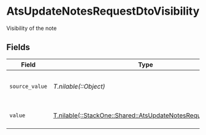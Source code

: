# AtsUpdateNotesRequestDtoVisibility

Visibility of the note


## Fields

| Field                                                                                                                | Type                                                                                                                 | Required                                                                                                             | Description                                                                                                          | Example                                                                                                              |
| -------------------------------------------------------------------------------------------------------------------- | -------------------------------------------------------------------------------------------------------------------- | -------------------------------------------------------------------------------------------------------------------- | -------------------------------------------------------------------------------------------------------------------- | -------------------------------------------------------------------------------------------------------------------- |
| `source_value`                                                                                                       | *T.nilable(::Object)*                                                                                                | :heavy_minus_sign:                                                                                                   | The source value of the notes visibility.                                                                            | Public                                                                                                               |
| `value`                                                                                                              | [T.nilable(::StackOne::Shared::AtsUpdateNotesRequestDtoValue)](../../models/shared/atsupdatenotesrequestdtovalue.md) | :heavy_minus_sign:                                                                                                   | The visibility of the notes.                                                                                         | public                                                                                                               |